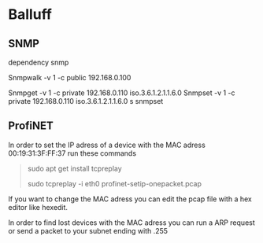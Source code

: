 # Balluff

## SNMP

dependency snmp 

Snmpwalk -v 1 -c public 192.168.0.100

Snmpget -v 1 -c private 192.168.0.110 iso.3.6.1.2.1.1.6.0 
Snmpset -v 1 -c private 192.168.0.110 iso.3.6.1.2.1.1.6.0 s snmpset

## ProfiNET

In order to set the IP adress of a device with the MAC adress 00:19:31:3F:FF:37 run these commands

>sudo apt get install tcpreplay
>
>sudo tcpreplay -i eth0 profinet-setip-onepacket.pcap

If you want to change the MAC adress you can edit the pcap file with a hex editor like hexedit.

In order to find lost devices with the MAC adress you can run a ARP request or send a packet to your subnet ending with .255
